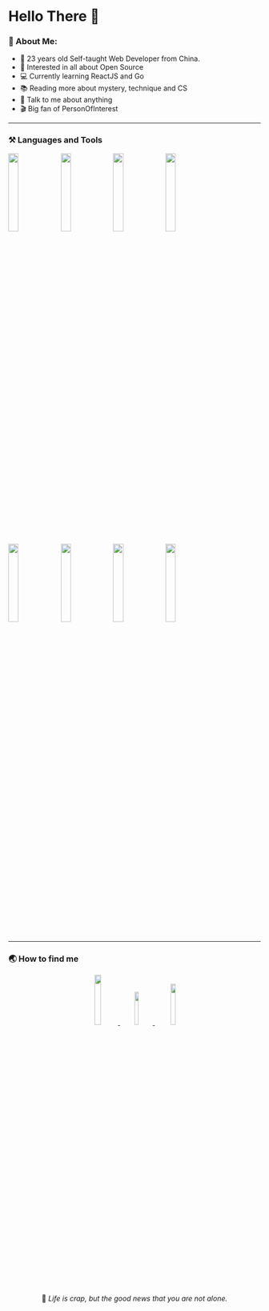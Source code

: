 # Hello There 👋

<!-- --- -->
<!-- <img align="right" width="40%" alt="GIF" src="https://raw.githubusercontent.com/haoruilee/haoruilee/master/pic/pusheencode.gif" /> -->

### 🔺 About Me:

- 🧐 23 years old Self-taught Web Developer from China.
- 🌱 Interested in all about Open Source
- 💻 Currently learning ReactJS and Go
- 📚 Reading more about mystery, technique and CS
- 💬 Talk to me about anything
- 🎬 Big fan of PersonOfInterest
---

### ⚒ Languages and Tools
<code><img width="20%" src="https://www.vectorlogo.zone/logos/javascript/javascript-horizontal.svg"></code>
<code><img width="20%" src="https://blog.amio.io/content/images/2018/06/vue.png"></code>
<code><img width="20%" src="https://www.vectorlogo.zone/logos/w3_html5/w3_html5-ar21.svg"></code>
<code><img width="20%" src="https://www.vectorlogo.zone/logos/nodejs/nodejs-horizontal.svg"></code>
<code><img width="20%" src="https://www.vectorlogo.zone/logos/typescriptlang/typescriptlang-ar21.svg"></code>
<code><img width="20%" src="https://www.vectorlogo.zone/logos/sass-lang/sass-lang-ar21.svg"></code>
<code><img width="20%" src="https://www.vectorlogo.zone/logos/mysql/mysql-horizontal.svg"></code>
<code><img width="20%" src="https://www.vectorlogo.zone/logos/git-scm/git-scm-ar21.svg"></code>



--- 
### 🌏 How to find me

</p>
<p align="center">
<a href="https://twitter.com/Tubring25">
<img width="16%" src="https://img.shields.io/badge/-Twitter-1ca0f1?style=flat-square&labelColor=1ca0f1&logo=twitter&logoColor=white">
</a>
<a href="mailto:tubring25@gmail.com">
<img width="13%" src="https://img.shields.io/badge/-Gmail-c14438?style=flat-square&logo=Gmail&logoColor=white">
</a>
<a href="https://github.com/Tubring25">
<img width="14.5%" src="https://img.shields.io/badge/-GitHub-111111?style=flat-square&logo=GitHub&logoColor=white">
</a>
</p>
<p align="center">
💬  <i>Life is crap, but the good news that you are not alone.</i>
</p>
